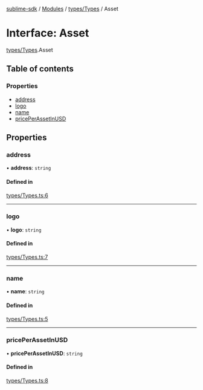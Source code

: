 [sublime-sdk](../README.md) / [Modules](../modules.md) / [types/Types](../modules/types_Types.md) / Asset

# Interface: Asset

[types/Types](../modules/types_Types.md).Asset

## Table of contents

### Properties

- [address](types_Types.Asset.md#address)
- [logo](types_Types.Asset.md#logo)
- [name](types_Types.Asset.md#name)
- [pricePerAssetInUSD](types_Types.Asset.md#priceperassetinusd)

## Properties

### address

• **address**: `string`

#### Defined in

[types/Types.ts:6](https://github.com/akshay111meher/sublime-sdk/blob/ddee479/src/types/Types.ts#L6)

___

### logo

• **logo**: `string`

#### Defined in

[types/Types.ts:7](https://github.com/akshay111meher/sublime-sdk/blob/ddee479/src/types/Types.ts#L7)

___

### name

• **name**: `string`

#### Defined in

[types/Types.ts:5](https://github.com/akshay111meher/sublime-sdk/blob/ddee479/src/types/Types.ts#L5)

___

### pricePerAssetInUSD

• **pricePerAssetInUSD**: `string`

#### Defined in

[types/Types.ts:8](https://github.com/akshay111meher/sublime-sdk/blob/ddee479/src/types/Types.ts#L8)
